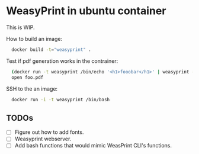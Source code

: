 # WeasyPrint in ubuntu container

This is WIP.

How to build an image:

```sh
  docker build -t="weasyprint" .
```

Test if pdf generation works in the contrainer:

```sh
  (docker run -t weasyprint /bin/echo '<h1>fooobar</h1>' | weasyprint -f pdf - -) > foo.pdf
  open foo.pdf
```

SSH to the an image:

```sh
  docker run -i -t weasyprint /bin/bash
```

## TODOs

- [ ] Figure out how to add fonts.
- [ ] Weasyprint webserver.
- [ ] Add bash functions that would mimic WeasPrint CLI's functions.
